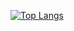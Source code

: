 [![Top Langs](https://github-readme-stats.vercel.app/api/top-langs/?username=couraxe&hide=html,css)](https://github.com/anuraghazra/github-readme-stats)
